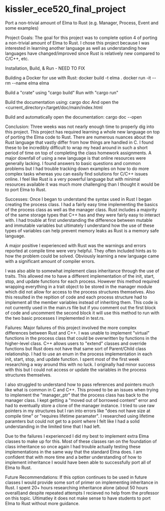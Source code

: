 # kissler_ece520_final_project

Port a non-trivial amount of Elma to Rust (e.g. Manager, Process, Event and some examples)

Project Goals:
The goal for this project was to complete option 4 of porting a non-trivial amount of Elma to Rust. I chose this project because I was interested in learning another language as well as understanding how languages have changed/improved since Rust is relatively new compared to C/C++, etc. 

Installation, Build, & Run - NEED TO FIX

Building a Docker for use with Rust:
docker build -t elma .
docker run -it --rm --name elma elma

Build a "crate" using "cargo build"
Run with "cargo run"

Build the documentation using:
cargo doc
And open the <current_directory>/target/doc/main/index.html

Build and automatically open the documentation:
cargo doc --open

Conclusion:
Three weeks was not nearly enough time to properly dig into this project. This project has required learning a whole new language on top of porting the Elma code to Rust. There are numerous nuances about the Rust language that vastly differ from how things are handled in C. I found these to be incredibly difficult to wrap my head around in such a short period of time on top of completing the class homework assignments. A major downfall of using a new language is that online resources were generally lacking. I found answers to basic questions and common problems but I had trouble tracking down examples on how to do more complex tasks whereas you can easily find solutions for C/C++ issues online. I feel like Rust is a very powerful language but with minimal resources available it was much more challenging than I thought it would be to port Elma to Rust.

Successes:
Once I began to understand the syntax used in Rust I began creating the process class. I had a fairly easy time implementing the basics of the process class as well as the manager class. Rust includes a majority of the same storage types that C++ has and they were fairly easy to interact with. I had trouble at first understanding the difference between mutable and immutable variables but ultimately I understand how the use of these types of variables can help prevent memory leaks as Rust is a memory safe language.

A major positive I experienced with Rust was the warnings and errors reported at compile time were very helpful. They often included hints as to how the problem could be solved. Obviously learning a new language came with a significant amount of compiler errors.

I was also able to somewhat implement class inheritance through the use of traits. This allowed me to have a different implementation of the init, start, stop, and update functions for each process. However this method required wrapping everything in a trait object to be stored in the manager module which did not allow for access to the process structures themselves. Also this resulted in the repition of code and each process structure had to implement all the member variables instead of inheriting them. This code is not currently used in the main.rs file but if you comment out the first block of code and uncomment the second block it will use this method to run with the two basic processes I implemented in test.rs.

Failures:
Major failures of this project involved the more complex differences between Rust and C++. I was unable to implement "virtual" functions in the process class that could be overwritten by functions in the higher-level class. C++ allows users to "extend" classes and override functions but Rust does not have that same sort of Parent/Child class relationship. I had to use an enum in the process implementation in each init, start, stop, and update function. I spent most of the first week researching a way around this with no luck. I originally had minor success with this but I could not access or update the variables in the process structures themselves.

I also struggled to understand how to pass references and pointers much like what is common in C and C++. This proved to be an issues when trying to implement the "manager_ptr" that the process class has back to the manager class. I kept getting a "moved out of borrowed content" error and had to eventually store a clone of the manager instance. I tried to use raw pointers in my structures but I ran into errors like "does not have size at compile time" or "requires lifetime paramater". I researched using lifetime paramters but could not get to a point where I felt like I had a solid understanding in the limited time that I had left.

Due to the failures I experienced I did my best to implement extra Elma classes to make up for this. Most of these classes ran on the foundation of class inheritance so once again I had trouble actually testing these implementations in the same way that the standard Elma does. I am confident that with more time and a better understanding of how to implement inheritance I would have been able to successfully port all of Elma to Rust.

Future Recommendations:
If this option continues to be used in future classes I would provide some sort of primer on implementing inheritance in Rust. I spent 20+ hours researching inheritance alone (about 50 hours overall)and despite repeated attempts I recieved no help from the professor on this topic. Ultimatley it does not make sense to have students to port Elma to Rust without more guidance.
